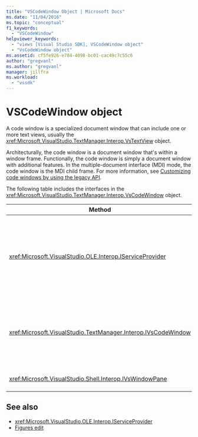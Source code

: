 ```yaml
---
title: "VSCodeWindow Object | Microsoft Docs"
ms.date: "11/04/2016"
ms.topic: "conceptual"
f1_keywords:
  - "VSCodeWindow"
helpviewer_keywords:
  - "views [Visual Studio SDK], VSCodeWindow object"
  - "VsCodeWindow object"
ms.assetid: cf5fe926-e784-4098-bc01-cac49c7c55c6
author: "gregvanl"
ms.author: "gregvanl"
manager: jillfra
ms.workload:
  - "vssdk"
---
```

# VSCodeWindow object
A code window is a specialized document window that can include one or more text views, usually the <xref:Microsoft.VisualStudio.TextManager.Interop.VsTextView> object.

 Architecturally, the code window is a document window that's within a window frame. Functionally, the code window is simply a document window with additional features. In the multiple-document interface (MDI) mode, the code window is the MDI child frame. For more information, see [Customizing code windows by using the legacy API](../extensibility/customizing-code-windows-by-using-the-legacy-api.md).

 The following table includes the interfaces in the <xref:Microsoft.VisualStudio.TextManager.Interop.VsCodeWindow> object.

|Method|Description|
|------------|-----------------|
|<xref:Microsoft.VisualStudio.OLE.Interop.IServiceProvider>|Provides a generic access mechanism to locate a service that a globally unique identifier (GUID) identifies.|
|<xref:Microsoft.VisualStudio.TextManager.Interop.IVsCodeWindow>|Represents a multiple document interface (MDI) child containing one or more code views.|
|<xref:Microsoft.VisualStudio.Shell.Interop.IVsWindowPane>|Fills a window frame.|

## See also
- <xref:Microsoft.VisualStudio.OLE.Interop.IServiceProvider>
- [Figures edit](https://www.microsoft.com/download/details.aspx?id=55984)